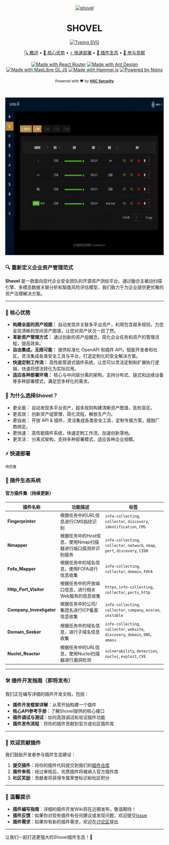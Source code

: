 <div align="center">
  <a href="https://www.hscsec.cn">
    <img src="./img/favicon.ico" alt="shovel" height="80" />
  </a>
  <h1>
    <b>SHOVEL</b>
  </h1>
  

<a href="https://git.io/typing-svg"><img src="https://readme-typing-svg.demolab.com?font=ZCOOL+KuaiLe&pause=1000&color=F7F7F7&center=true&vCenter=true&width=435&lines=%E8%A7%A3%E6%94%BE%E5%8F%8C%E6%89%8B%EF%BC%8C%E4%B8%8D%E5%81%9A%E5%90%97%E5%96%BD" alt="Typing SVG" /></a>

<p align="center">
    <a href="#-重新定义企业资产管理范式">🔍 概述</a> •
    <a href="#-核心优势">🚀 核心优势</a> •
    <a href="#-快速部署">⚡ 快速部署</a> •
    <a href="#-插件生态系统">🧩 插件生态</a> •
    <a href="#-贡献指南">🤝 参与贡献</a>
  </p>

[![Made with React Router](https://img.shields.io/badge/Made%20with-React%20Router-FF4B2B?style=for-the-badge&logo=react-router&logoColor=white)](https://reactrouter.com/)
[![Made with Ant Design](https://img.shields.io/badge/Made%20with-Ant%20Design-0170FE?style=for-the-badge&logo=ant-design&logoColor=white)](https://ant.design/)
[![Made with MapLibre GL JS](https://img.shields.io/badge/Made%20with-MapLibre%20GL%20JS-1A73E8?style=for-the-badge&logo=mapbox&logoColor=white)](https://maplibre.org/)
[![Made with Hammer.js](https://img.shields.io/badge/Made%20with-Hammer.js-FCA121?style=for-the-badge&logo=javascript&logoColor=black)](https://hammerjs.github.io/)
[![Powered by Nginx](https://img.shields.io/badge/Powered%20by-Nginx-009639?style=for-the-badge&logo=nginx&logoColor=white)](https://nginx.org/)


  <p>
    <sub>
      Powered with ❤️ by
      <a href="https://www.hscsec.cn">
        <b>HSC Security</b>
      </a>
    </sub>
  </p>
</div>

  <br />

  <p>
    <img
      src="./img/task.jpg"
      alt="shovel"
      height="500"
    />
  </p>
</div>




### 🔍 重新定义企业资产管理范式

**Shovel** 是一款面向现代企业安全团队的开源资产测绘平台。通过融合主被动扫描引擎、多模态数据关联分析和智能风险评估模型，我们致力于为企业提供更优雅的资产治理解决方案。

------

### 🚀 核心优势

- **构建全面的资产视图：**
  自动发现并关联多平台资产，利用包含超多规则，为您呈现清晰的空间资产图谱，让您对资产状况一目了然。
- **革新资产管理方式：**
  通过创新的资产组概念，简化企业任务和资产的管理流程，提高效率。
- **自由集成，无限可能：**
  提供标准化 OpenAPI 和插件 API，赋能开发者和社区，灵活集成各类安全工具与平台，打造定制化的安全解决方案。
- **快速定制工作流：**
  高性能管道式插件系统，让您可以灵活定制和扩展执行逻辑，快速将想法转化为实际应用。
- **适应各种部署环境：**
  核心与中间层分离的架构，支持分布式、链式和边缘设备等多种部署模式，满足您多样化的需求。


### 🌟 为什么选择Shovel？
- 更全面： 自动发现多平台资产，超多规则构建清晰资产图谱，告别盲区。
- 更高效： 创新资产组管理，简化流程，解放生产力。
- 更自由： 开放 API & 插件，灵活集成各类安全工具，定制专属方案，摆脱厂商绑定。
- 更快速： 高性能插件系统，快速定制工作流，加速创新落地。
- 更灵活： 分离式架构，支持多种部署模式，适应各种企业规模。


### ⚡ 快速部署

```
待完善
```




### 🧩 插件生态系统

#### 官方插件集（持续更新）

| 插件名称                | 功能描述                                                                 | 标签                                                                 |
|-------------------------|--------------------------------------------------------------------------|----------------------------------------------------------------------|
| **Fingerprinter**       | 根据任务中的URL信息进行CMS指纹识别                                       | `info-collecting`, `collector`, `discovery`, `identification`, `CMS` |
| **Nmapper**             | 根据任务中的Host信息，使用Nmap扫描器进行端口探测并识别服务               | `info-collecting`, `collector`, `network`, `nmap`, `port`, `discovery`, `CIDR` |
| **Fofa_Mapper**         | 根据任务中的域名信息，使用FOFA进行信息收集                               | `info-collecting`, `collector`, `domain`, `FOFA`                     |
| **Http_Port_Visitor**   | 根据任务中的开放端口信息，进行相关Web服务的信息收集                      | `httpx`, `info-collecting`, `collector`, `ports`, `http`             |
| **Company_Investigator**| 根据任务中的公司/集团名进行ICP备案信息收集                               | `info-collecting`, `collector`, `company`, `enscan`, `unstable`      |
| **Domain_Seeker**       | 根据任务中的域名信息，进行子域名信息收集                                 | `info-collecting`, `collector`, `website`, `discovery`, `domain`, `DNS`, `amass` |
| **Nuclei_Reactor**      | 根据任务中的URL信息，使用Nuclei扫描器进行漏洞检测                        | `vulnerability`, `detection`, `nuclei`, `exploit`, `CVE`             |

---

### 🛠️ 插件开发指南（即将发布）

我们正在编写详细的插件开发文档，包括：
- **插件开发框架详解**：从零开始构建一个插件
- **核心API参考手册**：了解Shovel提供的核心接口
- **插件调试与测试**：如何高效调试和验证插件功能
- **插件发布流程**：将你的插件贡献到官方或社区插件库

---

### 🌱 欢迎贡献插件

我们鼓励开发者参与插件生态建设：
1. **提交插件**：将你的插件代码提交到我们的[插件仓库](https://github.com/your-repo/shovel-plugins)
2. **插件审核**：经过审核后，优质插件将被纳入官方插件库
3. **社区奖励**：贡献者将获得专属荣誉标识和社区积分

---

### 📢 温馨提示

- **插件编写指南**：详细的插件开发Wiki将在近期发布，敬请期待！
- **插件反馈**：如果你对现有插件有任何建议或发现问题，欢迎提交[Issue](https://github.com/your-repo/shovel/issues)
- **插件需求**：如果你有新的插件需求，欢迎在[讨论区](https://github.com/your-repo/shovel/discussions)提出

---

让我们一起打造更强大的Shovel插件生态！🚀

